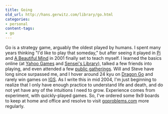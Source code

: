 ```yaml
---
title: Going
old_url: http://hans.gerwitz.com/library/go.html
categories:
- personal
content-tags:
- go
---
```


Go is a strategy game, arguably the oldest played by humans.
I spent many years thinking "I'd like to play that someday," but after seeing it played in [Pi][1] and [A Beautiful Mind][2] in 2001 finally set to teach myself.  I learned the basics online (at [Yahoo Games][3] and [Sensei's Library][4]), talked a few friends into playing, and even attended a few [public gatherings][5].
Will and Steve have long since surpassed me, and I hover around 24 kyu on [Dragon Go][6] and rarely win games on [IGS][7].  As I write this in mid 2004, I'm just beginning to realize that I only have enough practice to understand life and death, and do not yet have any of the intuitions I need to grow.  Experience comes from experiment, with quickly-played games.  So, I've ordered some 9x9 boards to keep at home and office and resolve to visit [goproblems.com][8] more regularly.

   [1]: http://imdb.com/title/tt0138704/
   [2]: http://imdb.com/title/tt0268978/
   [3]: http://games.yahoo.com/games/helphub.html?page=go
   [4]: http://senseis.xmp.net/?BeginnerStudySection
   [5]: http://www.net-soup.com/go.html
   [6]: http://www.dragongoserver.net/userinfo.php?uid=1952
   [7]: http://www.pandanet.co.jp/English/
   [8]: http://goproblems.com/
